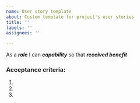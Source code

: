 ```yaml
---
name: User story template
about: Custom template for project's user stories
title: ''
labels: ''
assignees: ''

---
```


As a ***role*** I can ***capability*** so that ***received benefit***

### Acceptance criteria:

1.

2.

3.
